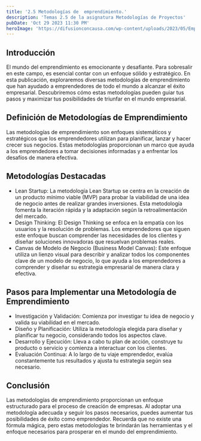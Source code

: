 ```yaml
---
title: '2.5 Metodologías de  emprendimiento.'
description: 'Temas 2.5 de la asignatura Metodologías de Proyectos'
pubDate: 'Oct 29 2023 11:30 PM'
heroImage: 'https://difusionconcausa.com/wp-content/uploads/2023/05/Emprendimiento-Social-Innovacion-e-impacto-positivo-para-un-futuro-sostenible.jpg'
---
```


<h2>Introducción</h2>
<p>
El mundo del emprendimiento es emocionante y desafiante. Para sobresalir en este campo, es esencial contar con un enfoque sólido y estratégico. En esta publicación, exploraremos diversas metodologías de emprendimiento que han ayudado a emprendedores de todo el mundo a alcanzar el éxito empresarial. Descubriremos cómo estas metodologías pueden guiar tus pasos y maximizar tus posibilidades de triunfar en el mundo empresarial.
</p>



<h2>Definición de Metodologías de Emprendimiento</h2>
<p>
Las metodologías de emprendimiento son enfoques sistemáticos y estratégicos que los emprendedores utilizan para planificar, lanzar y hacer crecer sus negocios. Estas metodologías proporcionan un marco que ayuda a los emprendedores a tomar decisiones informadas y a enfrentar los desafíos de manera efectiva.
</p>



<h2>Metodologías Destacadas</h2>
<ul><li>
    <span>Lean Startup:</span>
    La metodología Lean Startup se centra en la creación de un producto mínimo viable (MVP) para probar la viabilidad de una idea de negocio antes de realizar grandes inversiones. Esta metodología fomenta la iteración rápida y la adaptación según la retroalimentación del mercado.
</li>

<li>
    <span>Design Thinking:</span>
    El Design Thinking se enfoca en la empatía con los usuarios y la resolución de problemas. Los emprendedores que siguen este enfoque buscan comprender las necesidades de los clientes y diseñar soluciones innovadoras que resuelvan problemas reales.
</li>


<li>
    <span>Canvas de Modelo de Negocio (Business Model Canvas):</span>
    Este enfoque utiliza un lienzo visual para describir y analizar todos los componentes clave de un modelo de negocio, lo que ayuda a los emprendedores a comprender y diseñar su estrategia empresarial de manera clara y efectiva.
</li>
</ul>



<h2>Pasos para Implementar una Metodología de Emprendimiento</h2>
<ul>
<li>Investigación y Validación: Comienza por investigar tu idea de negocio y valida su viabilidad en el mercado.</li>

<li>Diseño y Planificación: Utiliza la metodología elegida para diseñar y planificar tu negocio, considerando todos los aspectos clave.</li>

<li>Desarrollo y Ejecución: Lleva a cabo tu plan de acción, construye tu producto o servicio y comienza a interactuar con los clientes.</li>

<li>Evaluación Continua: A lo largo de tu viaje emprendedor, evalúa constantemente tus resultados y ajusta tu estrategia según sea necesario.</li>
</ul>



<h2>Conclusión</h2>
<p>
Las metodologías de emprendimiento proporcionan un enfoque estructurado para el proceso de creación de empresas. Al adoptar una metodología adecuada y seguir los pasos necesarios, puedes aumentar tus posibilidades de éxito como emprendedor. Recuerda que no existe una fórmula mágica, pero estas metodologías te brindarán las herramientas y el enfoque necesarios para prosperar en el mundo del emprendimiento.
</p>